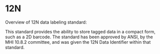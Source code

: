 # 12N
Overview of 12N data labeling standard:

This standard provides the ability to store tagged data in a compact form, such as a 2D barcode. 
The standard has been approved by ANSI, by the MHI 10.8.2 committee, and was given the 12N Data Identifier within that standard.
